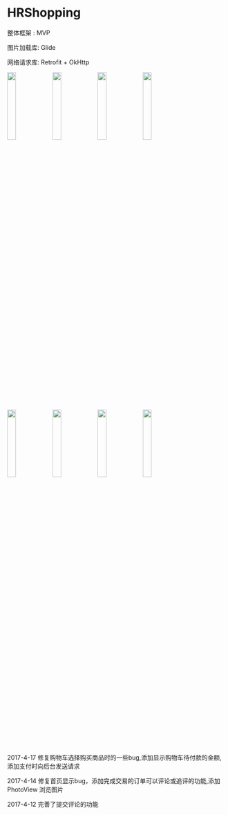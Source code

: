# HRShopping

整体框架 : MVP

图片加载库: Glide

网络请求库: Retrofit + OkHttp


<img src="https://github.com/qqhahaboy/HRShopping/raw/master/app/images/image8.png" width="20%" height="20%">
<img src="https://github.com/qqhahaboy/HRShopping/raw/master/app/images/image2.jpg" width="20%" height="20%">
<img src="https://github.com/qqhahaboy/HRShopping/raw/master/app/images/image3.jpg" width="20%" height="20%">
<img src="https://github.com/qqhahaboy/HRShopping/raw/master/app/images/image4.png" width="20%" height="20%">
<img src="https://github.com/qqhahaboy/HRShopping/raw/master/app/images/image5.png" width="20%" height="20%">
<img src="https://github.com/qqhahaboy/HRShopping/raw/master/app/images/image6.png" width="20%" height="20%">
<img src="https://github.com/qqhahaboy/HRShopping/raw/master/app/images/image7.png" width="20%" height="20%">
<img src="https://github.com/qqhahaboy/HRShopping/raw/master/app/images/image1.jpg" width="20%" height="20%">

2017-4-17  修复购物车选择购买商品时的一些bug,添加显示购物车待付款的金额, 添加支付时向后台发送请求

2017-4-14  修复首页显示bug，添加完成交易的订单可以评论或追评的功能,添加PhotoView 浏览图片

2017-4-12  完善了提交评论的功能
